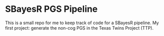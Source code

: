 # SBayesR PGS Pipeline

This is a small repo for me to keep track of code for a SBayesR pipeline. My first project: generate the non-cog PGS in the Texas Twins Project (TTP).
